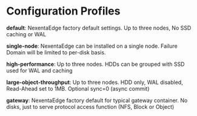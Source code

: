 # Configuration Profiles

**default**: NexentaEdge factory default settings. Up to three nodes, No SSD caching or WAL

**single-node**: NexentaEdge can be installed on a single node. Failure Domain will be limited to per-disk basis.

**high-performance**: Up to three nodes. HDDs can be grouped with SSD used for WAL and caching

**large-object-throughput**: Up to three nodes. HDD only, WAL disabled, Read-Ahead set to 1MB. Optional sync=0 (async commit)

**gateway**: NexentaEdge factory default for typical gateway container. No disks, just to serve protocol access function (NFS, Block or Object)
